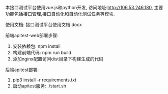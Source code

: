 本接口测试平台使用vue.js和python开发, 访问地址:http://106.53.246.180, 主要功能包括接口管理,接口自动化和自动化测试任务等模块.

使用文档: 
接口测试平台使用文档.docx

前端apitest-web部署步骤:
1. 安装依赖包: npm install
2. 构建前端代码: npm run build
3. 添加nginx配置访问dist目录下构建生成的代码

后端apitest部署:
1. pip3 install -r requirements.txt
2. 启动apitest服务: ./start.sh